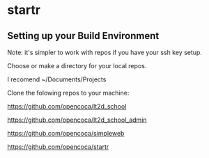 # startr

## Setting up your Build Environment 

Note: it's simpler to work with repos if you have your ssh key setup.

Choose or make a directory for your local repos.

I recomend ~/Documents/Projects

Clone the folowing repos to your machine:

https://github.com/opencoca/lt2d_school

https://github.com/opencoca/lt2d_school_admin

https://github.com/opencoca/simpleweb

https://github.com/opencoca/startr





